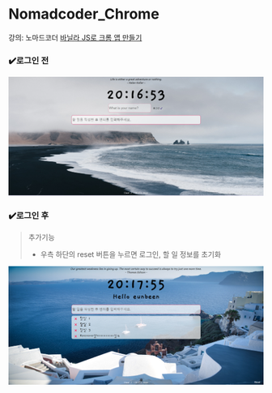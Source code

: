 # Nomadcoder_Chrome

강의: 노마드코더 [바닐라 JS로 크롬 앱 만들기](https://nomadcoders.co/javascript-for-beginners)

### ✔️로그인 전
![로그인 전](https://github.com/svbean77/Nomadcoder_Chrome/blob/master/__source/before_login.png?raw=true)

### ✔️로그인 후
>추가기능
> - 우측 하단의 reset 버튼을 누르면 로그인, 할 일 정보를 초기화

![로그인 후](https://github.com/svbean77/Nomadcoder_Chrome/blob/master/__source/after_login.png?raw=true)
